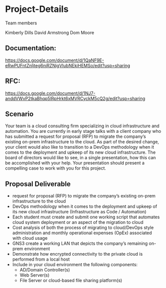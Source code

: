 # Project-Details

Team members

Kimberly Dills
David Armstrong
Dom Moore

## Documentation:
https://docs.google.com/document/d/1QaNF9E-eRwPUFntZnljteg6njRZNigVIubNEkiHEMSo/edit?usp=sharing

## RFC:
https://docs.google.com/document/d/1NJ7-anddVWvP2tkaBhqp5lRpHrkt6xMVRCyckM5cQ2g/edit?usp=sharing


## Scenario

Your team is a cloud consulting firm specializing in cloud infrastructure and automation. You are currently in early stage talks with a client company who has submitted a request for proposal (RFP) to migrate the company’s existing on-prem infrastructure to the cloud. As part of the desired change, your client would also like to transition to a DevOps methodology when it comes to the deployment and upkeep of its new cloud infrastructure. The board of directors would like to see, in a single presentation, how this can be accomplished with your help. Your presentation should present a compelling case to work with you for this project.

## Proposal Deliverable

  - request for proposal (RFP) to migrate the company’s existing on-prem infrastructure to the cloud
  - DevOps methodology when it comes to the deployment and upkeep of its new cloud infrastructure (Infrastructure as Code / Automation)
  - Each student must create and submit one working script that automates cloud system deployment or an aspect of the migration to cloud
  - Cost analysis of both the process of migrating to cloud/DevOps style administration and monthly operational expenses (OpEx) associated with cloud usage
  - GNS3 create a working LAN that depicts the company’s remaining on-prem environment
  - Demonstrate how encrypted connectivity to the private cloud is performed from a local host
  - Include in your cloud environment the following components:
      - AD/Domain Controller(s)
      - Web Server(s)
      - File Server or cloud-based file sharing platform(s)
